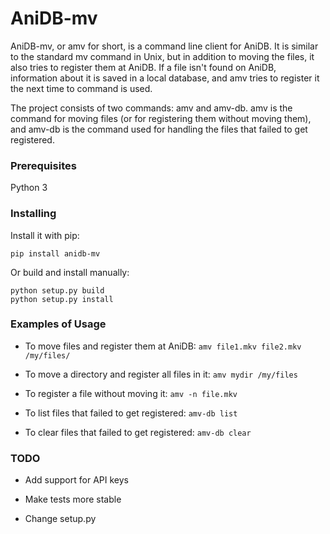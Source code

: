 # AniDB-mv

AniDB-mv, or amv for short, is a command line client for AniDB. It is
similar to the standard mv command in Unix, but in addition to moving
the files, it also tries to register them at AniDB. If a file isn't
found on AniDB, information about it is saved in a local database, and
amv tries to register it the next time to command is used.

The project consists of two commands: amv and amv-db. amv is the command
for moving files (or for registering them without moving them), and amv-db
is the command used for handling the files that failed to get registered.


### Prerequisites
Python 3

### Installing
Install it with pip:
```
pip install anidb-mv
```

Or build and install manually:
```
python setup.py build
python setup.py install
```

### Examples of Usage
* To move files and register them at AniDB: `amv file1.mkv file2.mkv /my/files/`

* To move a directory and register all files in it: `amv mydir /my/files`

* To register a file without moving it: `amv -n file.mkv`

* To list files that failed to get registered: `amv-db list`

* To clear files that failed to get registered: `amv-db clear`

### TODO
* Add support for API keys

* Make tests more stable

* Change setup.py

